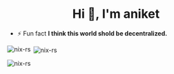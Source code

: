 <h1 align="center">Hi 👋, I'm aniket</h1>


- ⚡ Fun fact **I think this world shold be decentralized.**
<p align="left">
</p>



<p><img align="left" src="https://github-readme-stats.vercel.app/api/top-langs?username=nix-rs&show_icons=true&locale=en&layout=compact" alt="nix-rs" /></p>

<p>&nbsp;<img align="center" src="https://github-readme-stats.vercel.app/api?username=nix-rs&show_icons=true&locale=en" alt="nix-rs" /></p>

<p><img align="center" src="https://github-readme-streak-stats.herokuapp.com/?user=nix-rs&" alt="nix-rs" /></p>


